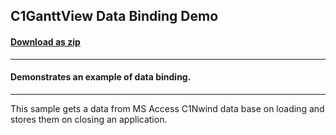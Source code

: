 ## C1GanttView Data Binding Demo
#### [Download as zip](https://downgit.github.io/#/home?url=https://github.com/GrapeCity/ComponentOne-WPF-Samples/tree/master/\NET_4.5.2\C1.WPF.GanttView\CS\DataBinding\DataBinding)
____
#### Demonstrates an example of data binding.
____
This sample gets a data from MS Access C1Nwind data base on loading 
and stores them on closing an application.
